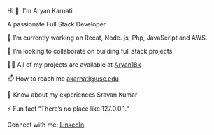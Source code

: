 Hi 👋, I'm Aryan Karnati

A passionate Full Stack Developer 

🔭 I’m currently working on Recat, Node. js, Php, JavaScript and AWS.

👯 I’m looking to collaborate on building full stack projects

👨‍💻 All of my projects are available at [Aryan18k][1]

📫 How to reach me akarnati@usc.edu

📄 Know about my experiences Sravan Kumar

⚡ Fun fact “There’s no place like 127.0.0.1.”

Connect with me: [LinkedIn][2]

[1]: https://github.com/Aryan18k/Aryan18k  "Github"
[2]: https://www.linkedin.com/in/aryan-karnati-2a39461aa/ "LinkedIn"
